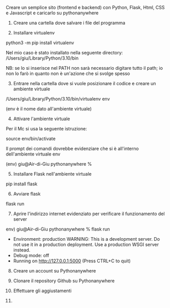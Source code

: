 Creare un semplice sito (frontend e backend) con Python, Flask, Html, CSS e Javascript e caricarlo su pythonanywhere

1. Creare una cartella dove salvare i file del programma

2. Installare virtualenv

python3 -m pip install virtualenv

Nel mio caso è stato installato nella seguente directory:
/Users/giu/Library/Python/3.10/bin

NB: se lo si inserisce nel PATH non sarà necessario digitare tutto il path; io non lo farò in quanto non è un'azione che si svolge spesso

3. Entrare nella cartella dove si vuole posizionare il codice e creare un ambiente virtuale

/Users/giu/Library/Python/3.10/bin/virtualenv env

(env è il nome dato all'ambiente virtuale)

4. Attivare l'ambiente virtuale

Per il Mc si usa la seguente istruzione:

source env/bin/activate

Il prompt dei comandi dovrebbe evidenziare che si è all'interno dell'ambiente virtuale env

(env) giu@Air-di-Giu pythonanywhere %

5. Installare Flask nell'ambiente virtuale

pip install flask

6. Avviare flask

flask run

7. Aprire l'indirizzo internet evidenziato per verificare il funzionamento del server

env) giu@Air-di-Giu pythonanywhere % flask run

- Environment: production
  WARNING: This is a development server. Do not use it in a production deployment.
  Use a production WSGI server instead.
- Debug mode: off
- Running on http://127.0.0.1:5000 (Press CTRL+C to quit)

8. Creare un account su Pythonanywhere

9. Clonare il repository Github su Pythonanywhere

10. Effettuare gli aggiustamenti

11.
